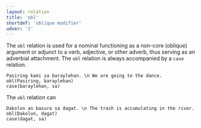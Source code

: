 ```yaml
---
layout: relation
title: 'obl'
shortdef: 'oblique modifier'
udver: '2'
---
```


The `obl` relation is used for a nominal functioning as a non-core (oblique) argument or adjunct 
to a verb, adjective, or other adverb, thus serving as an adverbial attachment.
The `obl` relation is always accompanied by a `case` relation.

~~~ sdparse
Pasiring kami sa baraylehan. \n We are going to the dance.
obl(Pasiring, baraylehan)
case(baraylehan, sa)
~~~

The `obl` relation can 

~~~ sdparse
Dakolon an basura sa dagat. \n The trash is accumulating in the river.
obl(Dakolon, dagat)
case(dagat, sa)
~~~
